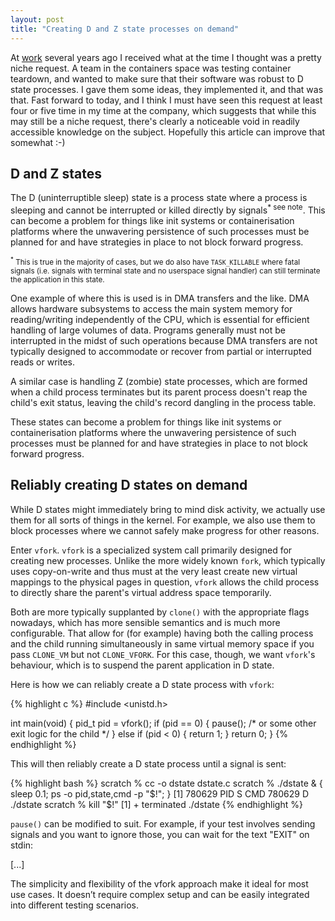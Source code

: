 ```yaml
---
layout: post
title: "Creating D and Z state processes on demand"
---
```


At [work](https://meta.com) several years ago I received what at the time I
thought was a pretty niche request. A team in the containers space was testing
container teardown, and wanted to make sure that their software was robust to D
state processes. I gave them some ideas, they implemented it, and that was
that. Fast forward to today, and I think I must have seen this request at least
four or five time in my time at the company, which suggests that while this may
still be a niche request, there's clearly a noticeable void in readily
accessible knowledge on the subject. Hopefully this article can improve that
somewhat :-)

## D and Z states

The D (uninterruptible sleep) state is a process state where a process is
sleeping and cannot be interrupted or killed directly by signals<sup>* see
note</sup>. This can become a problem for things like init systems or
containerisation platforms where the unwavering persistence of such processes
must be planned for and have strategies in place to not block forward progress.

<small><sup>*</sup> This is true in the majority of cases, but we do also have
`TASK_KILLABLE` where fatal signals (i.e. signals with terminal state and no
userspace signal handler) can still terminate the application in this
state.</small>

One example of where this is used is in DMA transfers and the like. DMA allows
hardware subsystems to access the main system memory for reading/writing
independently of the CPU, which is essential for efficient handling of large
volumes of data. Programs generally must not be interrupted in the midst of
such operations because DMA transfers are not typically designed to accommodate
or recover from partial or interrupted reads or writes.

A similar case is handling Z (zombie) state processes, which are formed when a
child process terminates but its parent process doesn't reap the child's exit
status, leaving the child's record dangling in the process table.

These states can become a problem for things like init systems or
containerisation platforms where the unwavering persistence of such processes
must be planned for and have strategies in place to not block forward progress.

## Reliably creating D states on demand

While D states might immediately bring to mind disk activity, we actually use
them for all sorts of things in the kernel. For example, we also use them to
block processes where we cannot safely make progress for other reasons.

Enter `vfork`. `vfork` is a specialized system call primarily designed for
creating new processes. Unlike the more widely known `fork`, which typically
uses copy-on-write and thus must at the very least create new virtual mappings
to the physical pages in question, `vfork` allows the child process to directly
share the parent's virtual address space temporarily.

Both are more typically supplanted by `clone()` with the appropriate flags
nowadays, which has more sensible semantics and is much more configurable. That
allow for (for example) having both the calling process and the child running
simultaneously in same virtual memory space if you pass `CLONE_VM` but not
`CLONE_VFORK`. For this case, though, we want `vfork`'s behaviour, which is to
suspend the parent application in D state.

Here is how we can reliably create a D state process with `vfork`:

{% highlight c %}
#include <unistd.h>

int main(void)
{
    pid_t pid = vfork();
    if (pid == 0) {
        pause(); /* or some other exit logic for the child */
    } else if (pid < 0) {
        return 1;
    }
    return 0;
}
{% endhighlight %}

This will then reliably create a D state process until a signal is sent:

{% highlight bash %}
scratch % cc -o dstate dstate.c
scratch % ./dstate & { sleep 0.1; ps -o pid,state,cmd -p "$!"; }
[1] 780629
    PID S CMD
 780629 D ./dstate
scratch % kill "$!"
[1]  + terminated  ./dstate
{% endhighlight %}

`pause()` can be modified to suit. For example, if your test involves sending
signals and you want to ignore those, you can wait for the text "EXIT" on
stdin:

[...]

The simplicity and flexibility of the vfork approach make it ideal for most use
cases. It doesn’t require complex setup and can be easily integrated into
different testing scenarios.

